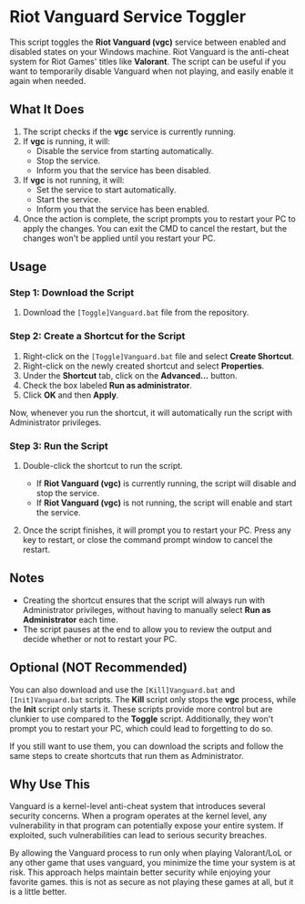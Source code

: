 # Riot Vanguard Service Toggler

This script toggles the **Riot Vanguard (vgc)** service between enabled and disabled states on your Windows machine. Riot Vanguard is the anti-cheat system for Riot Games' titles like **Valorant**. The script can be useful if you want to temporarily disable Vanguard when not playing, and easily enable it again when needed.

## What It Does

1. The script checks if the **vgc** service is currently running.
2. If **vgc** is running, it will:
   - Disable the service from starting automatically.
   - Stop the service.
   - Inform you that the service has been disabled.
3. If **vgc** is not running, it will:
   - Set the service to start automatically.
   - Start the service.
   - Inform you that the service has been enabled.
4. Once the action is complete, the script prompts you to restart your PC to apply the changes. You can exit the CMD to cancel the restart, but the changes won't be applied until you restart your PC.

## Usage

### Step 1: Download the Script

1. Download the `[Toggle]Vanguard.bat` file from the repository.

### Step 2: Create a Shortcut for the Script

1. Right-click on the `[Toggle]Vanguard.bat` file and select **Create Shortcut**.
2. Right-click on the newly created shortcut and select **Properties**.
3. Under the **Shortcut** tab, click on the **Advanced...** button.
4. Check the box labeled **Run as administrator**.
5. Click **OK** and then **Apply**.

Now, whenever you run the shortcut, it will automatically run the script with Administrator privileges.

### Step 3: Run the Script

1. Double-click the shortcut to run the script.

   - If **Riot Vanguard (vgc)** is currently running, the script will disable and stop the service.
   - If **Riot Vanguard (vgc)** is not running, the script will enable and start the service.

2. Once the script finishes, it will prompt you to restart your PC. Press any key to restart, or close the command prompt window to cancel the restart.

## Notes

- Creating the shortcut ensures that the script will always run with Administrator privileges, without having to manually select **Run as Administrator** each time.
- The script pauses at the end to allow you to review the output and decide whether or not to restart your PC.

## Optional (NOT Recommended)

You can also download and use the `[Kill]Vanguard.bat` and `[Init]Vanguard.bat` scripts. The **Kill** script only stops the **vgc** process, while the **Init** script only starts it. These scripts provide more control but are clunkier to use compared to the **Toggle** script. Additionally, they won't prompt you to restart your PC, which could lead to forgetting to do so.

If you still want to use them, you can download the scripts and follow the same steps to create shortcuts that run them as Administrator.

## Why Use This

Vanguard is a kernel-level anti-cheat system that introduces several security concerns. When a program operates at the kernel level, any vulnerability in that program can potentially expose your entire system. If exploited, such vulnerabilities can lead to serious security breaches.

By allowing the Vanguard process to run only when playing Valorant/LoL or any other game that uses vanguard, you minimize the time your system is at risk. This approach helps maintain better security while enjoying your favorite games. this is not as secure as not playing these games at all, but it is a little better.
